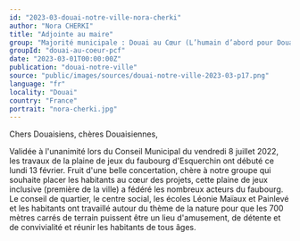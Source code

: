 ```yaml
---
id: "2023-03-douai-notre-ville-nora-cherki"
author: "Nora CHERKI"
title: "Adjointe au maire"
group: "Majorité municipale : Douai au Cœur (L’humain d’abord pour Douai)"
groupId: "douai-au-coeur-pcf"
date: "2023-03-01T00:00:00Z"
publication: "douai-notre-ville"
source: "public/images/sources/douai-notre-ville-2023-03-p17.png"
language: "fr"
locality: "Douai"
country: "France"
portrait: "nora-cherki.jpg"
---
```


Chers Douaisiens, chères Douaisiennes,

Validée à l'unanimité lors du Conseil Municipal du vendredi 8 juillet 2022, les travaux de la plaine de jeux du faubourg d'Esquerchin ont débuté ce lundi 13 février. Fruit d'une belle concertation, chère à notre groupe qui souhaite placer les habitants au cœur des projets, cette plaine de jeux inclusive (première de la ville) a fédéré les nombreux acteurs du faubourg. Le conseil de quartier, le centre social, les écoles Léonie Maïaux et Painlevé et les habitants ont travaillé autour du thème de la nature pour que les 700 mètres carrés de terrain puissent être un lieu d'amusement, de détente et de convivialité et réunir les habitants de tous âges.
